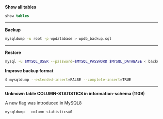 **Show all tables**

```sql
show tables
```

---

**Backup**

```bash
mysqldump -u root -p wpdatabase > wpdb_backup.sql
```

---

**Restore**

```bash
mysql -u $MYSQL_USER --password=$MYSQL_PASSWORD $MYSQL_DATABASE < backups/mysql_backup.sql
```

**Improve backup format**

```bash
$ mysqldump --extended-insert=FALSE --complete-insert=TRUE
```

---

**Unknown table COLUMN-STATISTICS in information-schema (1109)**

A new flag was introduced in MySQL8

```
mysqldump --column-statistics=0
```
